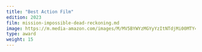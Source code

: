 ```yaml
---
title: "Best Action Film"
edition: 2023
film: mission-impossible-dead-reckoning.md
image: https://m.media-amazon.com/images/M/MV5BYWYzMGYyYzItNTdjMi00MTY4LThiNmYtZjk2YzIwMGI5YWZhXkEyXkFqcGc@._V1_FMjpg_UX1280_.jpg
type: award
weight: 15
---
```

